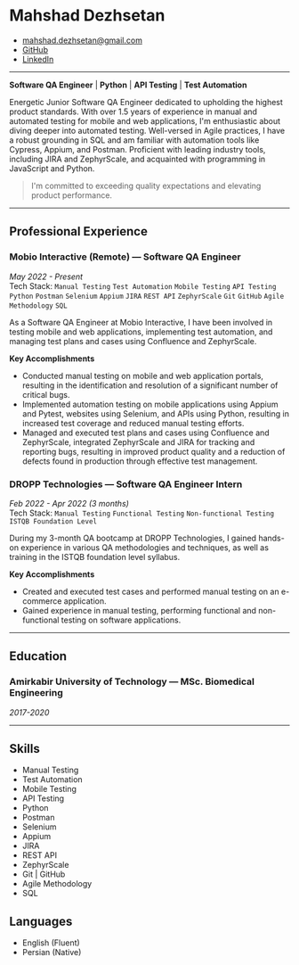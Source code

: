 <!-- omit in toc -->
# Mahshad Dezhsetan
* mahshad.dezhsetan@gmail.com
* [GitHub](https://github.com/mdezhsetan)
* [LinkedIn](https://www.linkedin.com/in/mahshad-dezhsetan)

---

**Software QA Engineer** | **Python** | **API Testing** | **Test Automation**

Energetic Junior Software QA Engineer dedicated to upholding the highest product standards. With over 1.5 years of experience in manual and automated testing for mobile and web applications, I'm enthusiastic about diving deeper into automated testing. Well-versed in Agile practices, I have a robust grounding in SQL and am familiar with automation tools like Cypress, Appium, and Postman. Proficient with leading industry tools, including JIRA and ZephyrScale, and acquainted with programming in JavaScript and Python.

> I'm committed to exceeding quality expectations and elevating product performance.

---

## Professional Experience

### Mobio Interactive (Remote) — Software QA Engineer
_May 2022 - Present_\
Tech Stack: `Manual Testing` `Test Automation` `Mobile Testing` `API Testing` `Python` `Postman` `Selenium` `Appium` `JIRA` `REST API` `ZephyrScale` `Git` `GitHub` `Agile Methodology` `SQL`

As a Software QA Engineer at Mobio Interactive, I have been involved in testing mobile and web applications, implementing test automation, and managing test plans and cases using Confluence and ZephyrScale.

**Key Accomplishments**

- Conducted manual testing on mobile and web application portals, resulting in the identification and resolution of a significant number of critical bugs.
- Implemented automation testing on mobile applications using Appium and Pytest, websites using Selenium, and APIs using Python, resulting in increased test coverage and reduced manual testing efforts.
- Managed and executed test plans and cases using Confluence and ZephyrScale, integrated ZephyrScale and JIRA for tracking and reporting bugs, resulting in improved product quality and a reduction of defects found in production through effective test management.

### DROPP Technologies — Software QA Engineer Intern
_Feb 2022 - Apr 2022 (3 months)_\
Tech Stack: `Manual Testing` `Functional Testing` `Non-functional Testing` `ISTQB Foundation Level`

During my 3-month QA bootcamp at DROPP Technologies, I gained hands-on experience in various QA methodologies and techniques, as well as training in the ISTQB foundation level syllabus.

**Key Accomplishments**

- Created and executed test cases and performed manual testing on an e-commerce application.
- Gained experience in manual testing, performing functional and non-functional testing on software applications.

---

## Education

### Amirkabir University of Technology — MSc. Biomedical Engineering
_2017-2020_

---

## Skills

- Manual Testing
- Test Automation
- Mobile Testing
- API Testing
- Python
- Postman
- Selenium
- Appium
- JIRA
- REST API
- ZephyrScale
- Git | GitHub
- Agile Methodology
- SQL

## Languages

- English (Fluent)
- Persian (Native)

